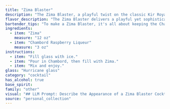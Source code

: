 ```yaml
---
title: "Zima Blaster"
description: "The Zima Blaster, a playful twist on the classic Kir Royale, blends the citrusy fizz of Zima with the sweet raspberry notes of Chambord.  This contemporary concoction borrows from the tradition of French aperitifs, offering a light and refreshing drink perfect for any occasion. "
flavor_description: "The Zima Blaster delivers a playful yet sophisticated sip. Zima's crisp, citrusy base is lifted by Chambord's sweet, tart raspberry notes, creating a refreshing and slightly fruity punch. The combination is surprisingly harmonious, offering a unique twist on classic cocktails.  "
bartender_tips: "To make a Zima Blaster, it's all about keeping the Chambord cool.  Chill both Zima and the Chambord in the freezer for at least 30 minutes before making the cocktail.  This ensures a crisp, refreshing flavor that's not overly sweet.  When pouring the Chambord, go slow and steady to avoid over-sweetening the drink.  Finish with a splash of soda water for a bubbly finish. "
ingredients:
  - item: "Zima"
    measure: "12 oz"
  - item: "Chambord Raspberry Liqueur"
    measure: "3 oz"
instructions:
  - item: "Fill glass with ice."
  - item: "Pour in Chambord, then fill with Zima."
  - item: "Mix and enjoy."
glass: "Hurricane glass"
category: "cocktail"
has_alcohol: true
base_spirit:
family: "other"
visual: "## LLM Prompt: Describe the Appearance of a Zima Blaster Cocktail**Imagine a cocktail called Zima Blaster, made with Zima and Chambord Raspberry Liqueur. Describe its appearance in detail, focusing on:*** **Color:** What are the dominant hues? Is it layered or blended? Are there any gradients or swirls?* **Texture:** Is it clear, cloudy, or frothy? What kind of bubbles or fizz are present? * **Garnish:**  What kind of garnish would enhance the visual appeal of this cocktail? What color and texture would it add? * **Overall Impression:** What is the overall mood or feeling evoked by the appearance of this cocktail? Is it playful, elegant, refreshing, or something else entirely?**Example:**The Zima Blaster is a captivating sight. Its base is a clear, effervescent Zima, shimmering with tiny bubbles that rise to the surface. A vibrant crimson layer of Chambord rests atop, creating a striking two-tone effect. The Chambord's deep purple hue adds a touch of mystery, while its silky texture contrasts beautifully with the Zima's bubbly nature. A sprig of fresh mint, delicately resting on the rim of the glass, provides a touch of freshness and adds a vibrant pop of green to the overall composition. The combination of bright colors and playful textures creates a whimsical and refreshing visual appeal, making the Zima Blaster a cocktail that is as enjoyable to look at as it is to drink. "
source: "personal_collection"
---
```


